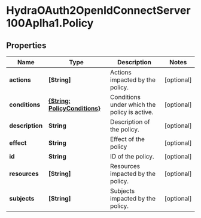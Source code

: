 # HydraOAuth2OpenIdConnectServer100Aplha1.Policy

## Properties
Name | Type | Description | Notes
------------ | ------------- | ------------- | -------------
**actions** | **[String]** | Actions impacted by the policy. | [optional] 
**conditions** | [**{String: PolicyConditions}**](PolicyConditions.md) | Conditions under which the policy is active. | [optional] 
**description** | **String** | Description of the policy. | [optional] 
**effect** | **String** | Effect of the policy | [optional] 
**id** | **String** | ID of the policy. | [optional] 
**resources** | **[String]** | Resources impacted by the policy. | [optional] 
**subjects** | **[String]** | Subjects impacted by the policy. | [optional] 


